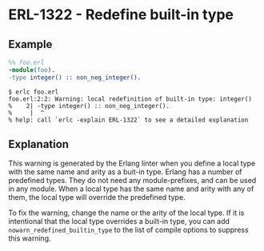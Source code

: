 # ERL-1322 - Redefine built-in type

## Example

```erlang
%% foo.erl
-module(foo).
-type integer() :: non_neg_integer().
```

```
$ erlc foo.erl
foo.erl:2:2: Warning: local redefinition of built-in type: integer()
%    2| -type integer() :: non_neg_integer().
%     |  ^
% help: call `erlc -explain ERL-1322` to see a detailed explanation
```

## Explanation

This warning is generated by the Erlang linter when you define a local
type with the same name and arity as a buit-in type. Erlang has a number
of predefined types. They do not need any module-prefixes, and can be
used in any module. When a local type has the same name and arity with
any of them, the local type will override the predefined type.

To fix the warning, change the name or the arity of the local type. If
it is intentional that the local type overrides a built-in type, you can
add `nowarn_redefined_builtin_type` to the list of compile options to
suppress this warning.